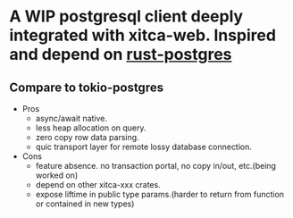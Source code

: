 # A WIP postgresql client deeply integrated with xitca-web. Inspired and depend on [rust-postgres](https://github.com/sfackler/rust-postgres)

## Compare to tokio-postgres
- Pros
    - async/await native.
    - less heap allocation on query. 
    - zero copy row data parsing.
    - quic transport layer for remote lossy database connection.
- Cons
    - feature absence. no transaction portal, no copy in/out, etc.(being worked on)
    - depend on other xitca-xxx crates.
    - expose liftime in public type params.(harder to return from function or contained in new types)
